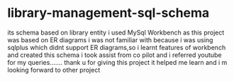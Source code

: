 # library-management-sql-schema
its schema based on library  entity  i used MySql Workbench  as this project was based on ER diagrams i was not familiar with because  i was using sqlplus which didnt support ER diagrams,so i learnt features of workbench and created this schema i took assist from co pilot and i referred youtube for my queries....... thank u for giving this project it helped me learn  and i m looking forward to other project 
